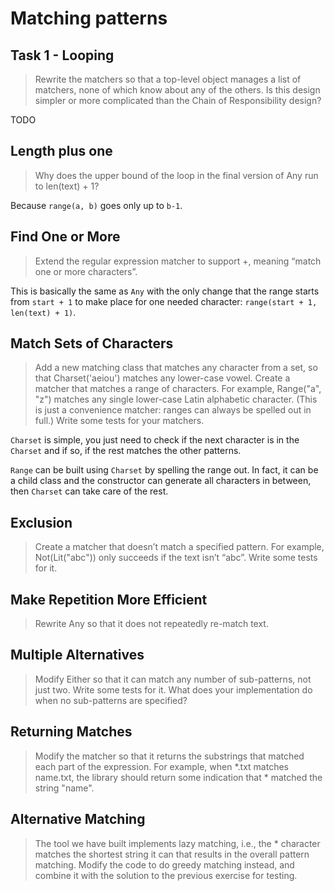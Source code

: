 # Matching patterns

## Task 1 - Looping

> Rewrite the matchers so that a top-level object manages a list of matchers, none of which know about any of the others. Is this design simpler or more complicated than the Chain of Responsibility design?

TODO

## Length plus one

> Why does the upper bound of the loop in the final version of Any run to len(text) + 1?

Because `range(a, b)` goes only up to `b-1`.

## Find One or More

> Extend the regular expression matcher to support +, meaning “match one or more characters”.

This is basically the same as `Any` with the only change that the range starts from `start + 1` to make place for one needed character:
`range(start + 1, len(text) + 1)`.

## Match Sets of Characters

> Add a new matching class that matches any character from a set, so that Charset('aeiou') matches any lower-case vowel.
> Create a matcher that matches a range of characters. For example, Range("a", "z") matches any single lower-case Latin alphabetic character. (This is just a convenience matcher: ranges can always be spelled out in full.)
> Write some tests for your matchers.

`Charset` is simple, you just need to check if the next character is in the `Charset` and if so, if the rest matches the other patterns.

`Range` can be built using `Charset` by spelling the range out. In fact, it can be a child class and the constructor can generate all characters in between, then `Charset` can take care of the rest.

## Exclusion

> Create a matcher that doesn’t match a specified pattern. For example, Not(Lit("abc")) only succeeds if the text isn’t “abc”.
> Write some tests for it.

## Make Repetition More Efficient

> Rewrite Any so that it does not repeatedly re-match text.

## Multiple Alternatives

> Modify Either so that it can match any number of sub-patterns, not just two.
> Write some tests for it.
> What does your implementation do when no sub-patterns are specified?

## Returning Matches

> Modify the matcher so that it returns the substrings that matched each part of the expression. For example, when *.txt matches name.txt, the library should return some indication that * matched the string "name".

## Alternative Matching

> The tool we have built implements lazy matching, i.e., the * character matches the shortest string it can that results in the overall pattern matching. Modify the code to do greedy matching instead, and combine it with the solution to the previous exercise for testing.
